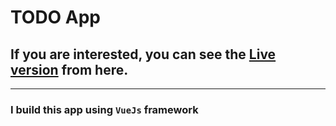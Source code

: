 # TODO App

## If you are interested, you can see the [Live version](https://ansbdran-todo.netlify.app/) from here.

---

### I build this app using `VueJs` framework
